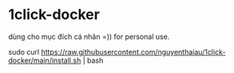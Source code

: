# 1click-docker
dùng cho mục đích cá nhân =)) 
for personal use.

sudo curl https://raw.githubusercontent.com/nguyenthaiau/1click-docker/main/install.sh | bash

